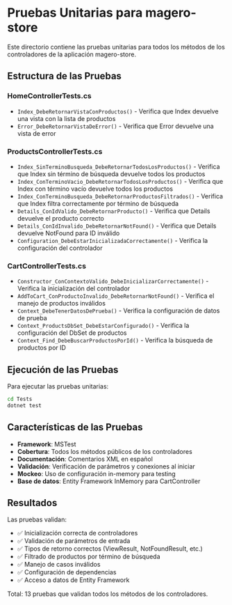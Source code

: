 # Pruebas Unitarias para magero-store

Este directorio contiene las pruebas unitarias para todos los métodos de los controladores de la aplicación magero-store.

## Estructura de las Pruebas

### HomeControllerTests.cs
- `Index_DebeRetornarVistaConProductos()` - Verifica que Index devuelve una vista con la lista de productos
- `Error_DebeRetornarVistaDeError()` - Verifica que Error devuelve una vista de error

### ProductsControllerTests.cs
- `Index_SinTerminoBusqueda_DebeRetornarTodosLosProductos()` - Verifica que Index sin término de búsqueda devuelve todos los productos
- `Index_ConTerminoVacio_DebeRetornarTodosLosProductos()` - Verifica que Index con término vacío devuelve todos los productos
- `Index_ConTerminoBusqueda_DebeRetornarProductosFiltrados()` - Verifica que Index filtra correctamente por término de búsqueda
- `Details_ConIdValido_DebeRetornarProducto()` - Verifica que Details devuelve el producto correcto
- `Details_ConIdInvalido_DebeRetornarNotFound()` - Verifica que Details devuelve NotFound para ID inválido
- `Configuration_DebeEstarInicializadaCorrectamente()` - Verifica la configuración del controlador

### CartControllerTests.cs
- `Constructor_ConContextoValido_DebeInicializarCorrectamente()` - Verifica la inicialización del controlador
- `AddToCart_ConProductoInvalido_DebeRetornarNotFound()` - Verifica el manejo de productos inválidos
- `Context_DebeTenerDatosDePrueba()` - Verifica la configuración de datos de prueba
- `Context_ProductsDbSet_DebeEstarConfigurado()` - Verifica la configuración del DbSet de productos
- `Context_Find_DebeBuscarProductosPorId()` - Verifica la búsqueda de productos por ID

## Ejecución de las Pruebas

Para ejecutar las pruebas unitarias:

```bash
cd Tests
dotnet test
```

## Características de las Pruebas

- **Framework**: MSTest
- **Cobertura**: Todos los métodos públicos de los controladores
- **Documentación**: Comentarios XML en español
- **Validación**: Verificación de parámetros y conexiones al iniciar
- **Mockeo**: Uso de configuración in-memory para testing
- **Base de datos**: Entity Framework InMemory para CartController

## Resultados

Las pruebas validan:
- ✅ Inicialización correcta de controladores
- ✅ Validación de parámetros de entrada
- ✅ Tipos de retorno correctos (ViewResult, NotFoundResult, etc.)
- ✅ Filtrado de productos por término de búsqueda
- ✅ Manejo de casos inválidos
- ✅ Configuración de dependencias
- ✅ Acceso a datos de Entity Framework

Total: 13 pruebas que validan todos los métodos de los controladores.